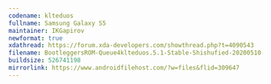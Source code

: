 ```yaml
---
codename: klteduos
fullname: Samsung Galaxy S5
maintainer: IKGapirov
newformat: true
xdathread: https://forum.xda-developers.com/showthread.php?t=4090543
filename: BootleggersROM-Queue4klteduos.5.1-Stable-Shishufied-20200510-103532.zip
buildsize: 526741198
mirrorlink: https://www.androidfilehost.com/?w=files&flid=309647
---
```

